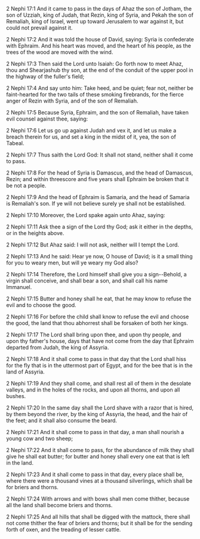 2 Nephi 17:1 And it came to pass in the days of Ahaz the son of Jotham,
the son of Uzziah, king of Judah, that Rezin, king of Syria, and Pekah
the son of Remaliah, king of Israel, went up toward Jerusalem to war
against it, but could not prevail against it.

2 Nephi 17:2 And it was told the house of David, saying: Syria is
confederate with Ephraim. And his heart was moved, and the heart of his
people, as the trees of the wood are moved with the wind.

2 Nephi 17:3 Then said the Lord unto Isaiah: Go forth now to meet Ahaz,
thou and Shearjashub thy son, at the end of the conduit of the upper
pool in the highway of the fuller's field;

2 Nephi 17:4 And say unto him: Take heed, and be quiet; fear not,
neither be faint-hearted for the two tails of these smoking firebrands,
for the fierce anger of Rezin with Syria, and of the son of Remaliah.

2 Nephi 17:5 Because Syria, Ephraim, and the son of Remaliah, have taken
evil counsel against thee, saying:

2 Nephi 17:6 Let us go up against Judah and vex it, and let us make a
breach therein for us, and set a king in the midst of it, yea, the son
of Tabeal.

2 Nephi 17:7 Thus saith the Lord God: It shall not stand, neither shall
it come to pass.

2 Nephi 17:8 For the head of Syria is Damascus, and the head of
Damascus, Rezin; and within threescore and five years shall Ephraim be
broken that it be not a people.

2 Nephi 17:9 And the head of Ephraim is Samaria, and the head of Samaria
is Remaliah's son. If ye will not believe surely ye shall not be
established.

2 Nephi 17:10 Moreover, the Lord spake again unto Ahaz, saying:

2 Nephi 17:11 Ask thee a sign of the Lord thy God; ask it either in the
depths, or in the heights above.

2 Nephi 17:12 But Ahaz said: I will not ask, neither will I tempt the
Lord.

2 Nephi 17:13 And he said: Hear ye now, O house of David; is it a small
thing for you to weary men, but will ye weary my God also?

2 Nephi 17:14 Therefore, the Lord himself shall give you a sign--Behold,
a virgin shall conceive, and shall bear a son, and shall call his name
Immanuel.

2 Nephi 17:15 Butter and honey shall he eat, that he may know to refuse
the evil and to choose the good.

2 Nephi 17:16 For before the child shall know to refuse the evil and
choose the good, the land that thou abhorrest shall be forsaken of both
her kings.

2 Nephi 17:17 The Lord shall bring upon thee, and upon thy people, and
upon thy father's house, days that have not come from the day that
Ephraim departed from Judah, the king of Assyria.

2 Nephi 17:18 And it shall come to pass in that day that the Lord shall
hiss for the fly that is in the uttermost part of Egypt, and for the bee
that is in the land of Assyria.

2 Nephi 17:19 And they shall come, and shall rest all of them in the
desolate valleys, and in the holes of the rocks, and upon all thorns,
and upon all bushes.

2 Nephi 17:20 In the same day shall the Lord shave with a razor that is
hired, by them beyond the river, by the king of Assyria, the head, and
the hair of the feet; and it shall also consume the beard.

2 Nephi 17:21 And it shall come to pass in that day, a man shall nourish
a young cow and two sheep;

2 Nephi 17:22 And it shall come to pass, for the abundance of milk they
shall give he shall eat butter; for butter and honey shall every one eat
that is left in the land.

2 Nephi 17:23 And it shall come to pass in that day, every place shall
be, where there were a thousand vines at a thousand silverlings, which
shall be for briers and thorns.

2 Nephi 17:24 With arrows and with bows shall men come thither, because
all the land shall become briers and thorns.

2 Nephi 17:25 And all hills that shall be digged with the mattock, there
shall not come thither the fear of briers and thorns; but it shall be
for the sending forth of oxen, and the treading of lesser cattle.
